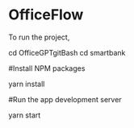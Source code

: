 # OfficeFlow

To run the project, 

cd OfficeGPTgitBash
cd smartbank

#Install NPM packages

yarn install

#Run the app development server

yarn start
